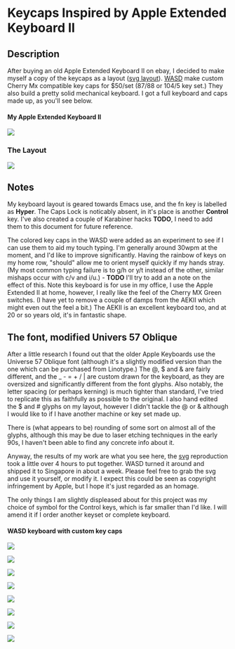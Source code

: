 # Keycaps Inspired by Apple Extended Keyboard II

## Description
After buying an old Apple Extended Keyboard II on ebay,  I decided to make myself a copy of the keycaps as a layout ([svg layout](svg/apple-wasd-layout.svg)).  [WASD](http://www.wasdkeyboards.com/) make custom Cherry Mx compatible key caps for $50/set (87/88 or 104/5 key set.) They also build a pretty solid mechanical keyboard. I got a full keyboard and caps made up, as you'll see below.

#### My Apple Extended Keyboard II

![](images/image10.jpeg)

### The Layout

<img src="svg/apple-wasd-layout.svg"/>

## Notes 

My keyboard layout is geared towards Emacs use, and the fn key is labelled as **Hyper**. The Caps Lock is noticably absent, in it's place is another **Control** key.  I've also created a couple of Karabiner hacks **TODO**, I need to add them to this document for future reference.

The colored key caps in the WASD were added as an experiment to see if I can use them to aid my touch typing. I'm generally around 30wpm at the moment, and I'd like to improve significantly.  Having the rainbow of keys on my home row, "should" allow me to orient myself quickly if my hands stray. (My most common typing failure is to g/h or y/t instead of the other, similar mishaps occur with c/v and i/u.)  - **TODO** I'll try to add an a note on the effect of this.  Note this keyboard is for use in my office, I use the Apple Extended II at home, however, I really like the feel of the Cherry MX Green switches. (I have yet to remove a couple of damps from the AEKII which might even out the feel a bit.) The AEKII is an excellent keyboard too, and at 20 or so years old, it's in fantastic shape.

## The font, modified Univers 57 Oblique

After a little research I found out that the older Apple Keyboards use the Universe 57 Oblique font (although it's a slightly modified version than the one which can be purchased from Linotype.) The @, $ and & are fairly different, and the _ - = + / | are custom drawn for the keyboard, as they are oversized and significantly different from the font glyphs.  Also notably, the letter spacing (or perhaps kerning) is much tighter than standard, I've tried to replicate this as faithfully as possible to the original. I also hand edited the $ and # glyphs on my layout, however I didn't tackle the @ or & although I would like to if I have another machine or key set made up.

There is (what appears to be) rounding of some sort on almost all of the glyphs, although this may be due to laser etching techniques in the early 90s, I haven't been able to find any concrete info about it.

Anyway, the results of my work are what you see here, the [svg](svg/apple-wasd-layout.svg) reproduction took a little over 4 hours to put together. WASD turned it around and shipped it to Singapore in about a week.  Please feel free to grab the svg and use it yourself, or modify it.  I expect this could be seen as copyright infringement by Apple, but I hope it's just regarded as an homage.

The only things I am slightly displeased about for this project was my choice of symbol for the Control keys, which is far smaller than I'd like.  I will amend it if I order another keyset or complete keyboard.

#### WASD keyboard with custom key caps 

![](images/image1.jpeg)

![](images/image2.jpeg)

![](images/image3.jpeg)

![](images/image4.jpeg)

![](images/image5.jpeg)

![](images/image6.jpeg)

![](images/image7.jpeg)

![](images/image8.jpeg)


